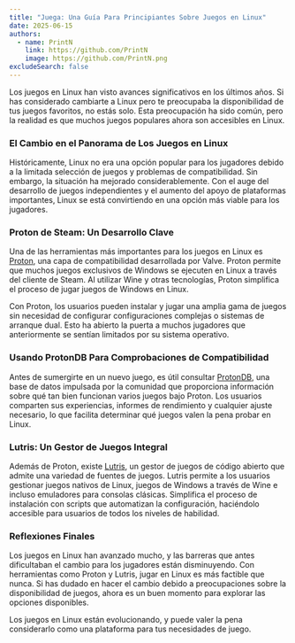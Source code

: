 ```yaml
---
title: "Juega: Una Guía Para Principiantes Sobre Juegos en Linux"
date: 2025-06-15
authors:
  - name: PrintN
    link: https://github.com/PrintN
    image: https://github.com/PrintN.png
excludeSearch: false
---
```

Los juegos en Linux han visto avances significativos en los últimos años. Si has considerado cambiarte a Linux pero te preocupaba la disponibilidad de tus juegos favoritos, no estás solo. Esta preocupación ha sido común, pero la realidad es que muchos juegos populares ahora son accesibles en Linux.

### El Cambio en el Panorama de Los Juegos en Linux
Históricamente, Linux no era una opción popular para los jugadores debido a la limitada selección de juegos y problemas de compatibilidad. Sin embargo, la situación ha mejorado considerablemente. Con el auge del desarrollo de juegos independientes y el aumento del apoyo de plataformas importantes, Linux se está convirtiendo en una opción más viable para los jugadores.

### Proton de Steam: Un Desarrollo Clave
Una de las herramientas más importantes para los juegos en Linux es [Proton](https://github.com/ValveSoftware/Proton), una capa de compatibilidad desarrollada por Valve. Proton permite que muchos juegos exclusivos de Windows se ejecuten en Linux a través del cliente de Steam. Al utilizar Wine y otras tecnologías, Proton simplifica el proceso de jugar juegos de Windows en Linux.

Con Proton, los usuarios pueden instalar y jugar una amplia gama de juegos sin necesidad de configurar configuraciones complejas o sistemas de arranque dual. Esto ha abierto la puerta a muchos jugadores que anteriormente se sentían limitados por su sistema operativo.

### Usando ProtonDB Para Comprobaciones de Compatibilidad
Antes de sumergirte en un nuevo juego, es útil consultar [ProtonDB](https://www.protondb.com), una base de datos impulsada por la comunidad que proporciona información sobre qué tan bien funcionan varios juegos bajo Proton. Los usuarios comparten sus experiencias, informes de rendimiento y cualquier ajuste necesario, lo que facilita determinar qué juegos valen la pena probar en Linux.

### Lutris: Un Gestor de Juegos Integral
Además de Proton, existe [Lutris](https://lutris.net/), un gestor de juegos de código abierto que admite una variedad de fuentes de juegos. Lutris permite a los usuarios gestionar juegos nativos de Linux, juegos de Windows a través de Wine e incluso emuladores para consolas clásicas. Simplifica el proceso de instalación con scripts que automatizan la configuración, haciéndolo accesible para usuarios de todos los niveles de habilidad.

### Reflexiones Finales
Los juegos en Linux han avanzado mucho, y las barreras que antes dificultaban el cambio para los jugadores están disminuyendo. Con herramientas como Proton y Lutris, jugar en Linux es más factible que nunca. Si has dudado en hacer el cambio debido a preocupaciones sobre la disponibilidad de juegos, ahora es un buen momento para explorar las opciones disponibles.

Los juegos en Linux están evolucionando, y puede valer la pena considerarlo como una plataforma para tus necesidades de juego.